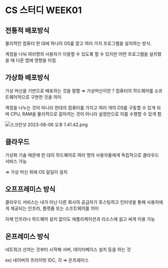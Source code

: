 # CS 스터디 WEEK01

## 전통적 배포방식

물리적인 컴퓨터 한 대에 하나의 OS를 깔고 여러 가지 프로그램을 설치하는 방식.

계정을 나눠 여러명의 사용자가 이용할 수 있도록 할 수 있지만 어떤 프로그램을 설치했을 때 다른 앱에 영향을 미침

## 가상화 배포방식

가상 머신을 기반으로 배포하는 것을 말함 ⇒ 가상머신이란 ? 컴퓨터의 하드웨어를 소프트웨어적으로 구현한 것을 의미

계정을 나누는 것이 아니라 한대의 컴퓨터를 가지고 여러 개의 OS를 구동할 수 있게 되며 CPU, RAM을 물리적으로 갈아끼는 것이 아니라 설정만으로 이를 수행할 수 있게 함

![스크린샷 2023-08-06 오후 1.41.42.png](https://github.com/ssafy-10th-cs-study/cs-basic/assets/93235981/bb912102-6ff6-4bca-99a9-a21c48bbff4a)

## 클라우드

가상화 기술 때문에 한 대의 하드웨어로 여러 명의 사용자들에게 독립적으로 클라우드 서비스 가능

⇒ 가상 머신 위에 OS 일일이 설치

## 오프프레미스 방식

클라우드 서비스는 내가 아닌 다른 회사의 공급자가 호스팅하고 인터넷을 통해 사용자에게 제공되는 인프라, 플랫폼 또는 소프트웨어를 의미

자체 인프라나 하드웨어 설치 없이도 애플리케이션과 리소스에 쉽고 싸게 이용 가능

## 온프레미스 방식

네트워크 선까는 것부터 시작해 서버, 데이터베이스 설치 등을 하는 것

ex) 네이버의 프라이빗 IDC, 각 ⇒ 온프레미스
